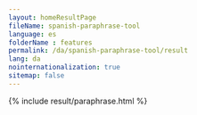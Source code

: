 ```yaml
---
layout: homeResultPage
fileName: spanish-paraphrase-tool
language: es
folderName : features
permalink: /da/spanish-paraphrase-tool/result
lang: da
nointernationalization: true
sitemap: false
---
```

{% include result/paraphrase.html %}

<script src="/js/result/paraprashing.js" data-foldername="{{page.folderName}}" data-lang="{{page.lang}}"></script>